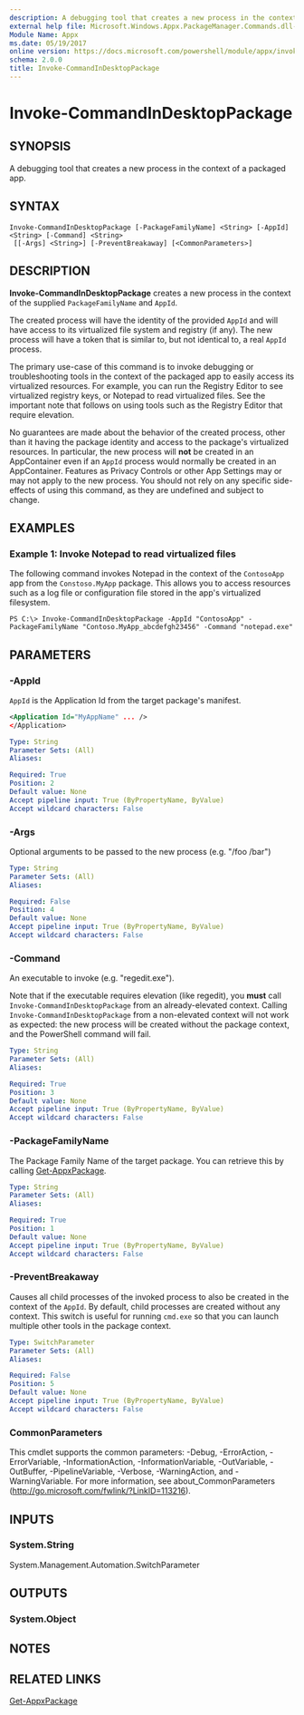 ```yaml
---
description: A debugging tool that creates a new process in the context of a packaged app.
external help file: Microsoft.Windows.Appx.PackageManager.Commands.dll-Help.xml
Module Name: Appx
ms.date: 05/19/2017
online version: https://docs.microsoft.com/powershell/module/appx/invoke-commandindesktoppackage?view=windowsserver2022-ps&wt.mc_id=ps-gethelp
schema: 2.0.0
title: Invoke-CommandInDesktopPackage
---
```


# Invoke-CommandInDesktopPackage

## SYNOPSIS
A debugging tool that creates a new process in the context of a packaged app.

## SYNTAX

```
Invoke-CommandInDesktopPackage [-PackageFamilyName] <String> [-AppId] <String> [-Command] <String>
 [[-Args] <String>] [-PreventBreakaway] [<CommonParameters>]
```

## DESCRIPTION
**Invoke-CommandInDesktopPackage** creates a new process in the context of the supplied `PackageFamilyName` and `AppId`. 

The created process will have the identity of the provided `AppId` and will have access to its virtualized file system and registry (if any). The new process will have a token that is similar to, but not identical to, a real `AppId` process. 

The primary use-case of this command is to invoke debugging or troubleshooting tools in the context of the packaged app to easily access its virtualized resources. For example, you can run the Registry Editor to see virtualized registry keys, or Notepad to read virtualized files. See the important note that follows on using tools such as the Registry Editor that require elevation. 

No guarantees are made about the behavior of the created process, other than it having the package identity and access to the package's virtualized resources. In particular, the new process will **not** be created in an AppContainer even if an `AppId` process would normally be created in an AppContainer. Features as Privacy Controls or other App Settings may or may not apply to the new process. You should not rely on any specific side-effects of using this command, as they are undefined and subject to change.

## EXAMPLES

### Example 1: Invoke Notepad to read virtualized files

The following command invokes Notepad in the context of the `ContosoApp` app from the `Constoso.MyApp` package. This allows you to access resources such as a log file or configuration file stored in the app's virtualized filesystem.

```
PS C:\> Invoke-CommandInDesktopPackage -AppId "ContosoApp" -PackageFamilyName "Contoso.MyApp_abcdefgh23456" -Command "notepad.exe"
```



## PARAMETERS

### -AppId
`AppId` is the Application Id from the target package's manifest. 

```XML
<Application Id="MyAppName" ... />
</Application>
```

```yaml
Type: String
Parameter Sets: (All)
Aliases:

Required: True
Position: 2
Default value: None
Accept pipeline input: True (ByPropertyName, ByValue)
Accept wildcard characters: False
```

### -Args
Optional arguments to be passed to the new process (e.g. "/foo /bar")

```yaml
Type: String
Parameter Sets: (All)
Aliases:

Required: False
Position: 4
Default value: None
Accept pipeline input: True (ByPropertyName, ByValue)
Accept wildcard characters: False
```

### -Command
An executable to invoke (e.g. "regedit.exe").

Note that if the executable requires elevation (like regedit), you **must** call `Invoke-CommandInDesktopPackage` from an already-elevated context. Calling `Invoke-CommandInDesktopPackage` from a non-elevated context will not work as expected: the new process will be created without the package context, and the PowerShell command will fail.

```yaml
Type: String
Parameter Sets: (All)
Aliases:

Required: True
Position: 3
Default value: None
Accept pipeline input: True (ByPropertyName, ByValue)
Accept wildcard characters: False
```

### -PackageFamilyName
The Package Family Name of the target package. You can retrieve this by calling [Get-AppxPackage](./Get-AppxPackage.md).

```yaml
Type: String
Parameter Sets: (All)
Aliases:

Required: True
Position: 1
Default value: None
Accept pipeline input: True (ByPropertyName, ByValue)
Accept wildcard characters: False
```

### -PreventBreakaway
Causes all child processes of the invoked process to also be created in the context of the `AppId`. By default, child processes are created without any context. This switch is useful for running `cmd.exe` so that you can launch multiple other tools in the package context.

```yaml
Type: SwitchParameter
Parameter Sets: (All)
Aliases:

Required: False
Position: 5
Default value: None
Accept pipeline input: True (ByPropertyName, ByValue)
Accept wildcard characters: False
```

### CommonParameters
This cmdlet supports the common parameters: -Debug, -ErrorAction, -ErrorVariable, -InformationAction, -InformationVariable, -OutVariable, -OutBuffer, -PipelineVariable, -Verbose, -WarningAction, and -WarningVariable. For more information, see about_CommonParameters (http://go.microsoft.com/fwlink/?LinkID=113216).

## INPUTS

### System.String
System.Management.Automation.SwitchParameter

## OUTPUTS

### System.Object

## NOTES

## RELATED LINKS

[Get-AppxPackage](./Get-AppxPackage.md)

